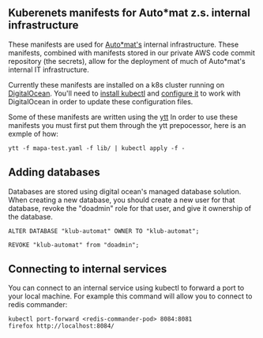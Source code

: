 Kuberenets manifests for Auto*mat z.s. internal infrastructure
-------------------------------------------------------------------

These manifests are used for [Auto*mat's](https://auto-mat.cz/) internal infrastructure. These manifests, combined with manifests stored in our private AWS code commit repository (the secrets), allow for the deployment of much of Auto*mat's internal IT infrastructure.

Currently these manifests are installed on a k8s cluster running on [DigitalOcean](https://cloud.digitalocean.com/projects?i=99d236). You'll need to [install kubectl](https://kubernetes.io/docs/tasks/tools/install-kubectl/) and [configure it](https://www.digitalocean.com/docs/kubernetes/how-to/connect-to-cluster/) to work with DigitalOcean in order to update these configuration files.

Some of these manifests are written using the [ytt](https://get-ytt.io/) In order to use these manifests you must first put them through the ytt prepocessor, here is an exmple of how:

`ytt -f mapa-test.yaml -f lib/ | kubectl apply -f -`

Adding databases
----------------

Databases are stored using digital ocean's managed database solution. When creating a new database, you should create a new user for that database, revoke the "doadmin" role for that user, and give it ownership of the database.

`ALTER DATABASE "klub-automat" OWNER TO "klub-automat";`

`REVOKE "klub-automat" from "doadmin";`

Connecting to internal services
-------------------------------------

You can connect to an internal service using kubectl to forward a port to your local machine. For example this command will allow you to connect to redis commander:

```
kubectl port-forward <redis-commander-pod> 8084:8081
firefox http://localhost:8084/
```
